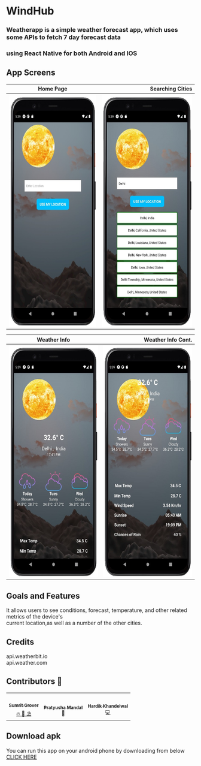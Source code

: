 # WindHub
### Weatherapp is a simple weather forecast app, which uses some APIs to fetch 7 day forecast data <br/>
### using React Native for both Android and IOS


App Screens
-------
| Home Page        | Searching Cities           | 
| ------------- | ---------:|
| <img src ="screen1.jpg" height = "620" width = "300">     | <img src ="screen2.jpg" height = "620" width = "300">|

| Weather Info        | Weather Info Cont.         | 
| ------------- | -----:|
| <img src ="screen3.jpg" height = "620" width = "300">      | <img src ="screen4.jpg" height = "620" width = "300"> |

## Goals and Features
It allows users to see conditions, forecast, temperature, and other related metrics of the device's <br />
current location,as well as a number of the other cities.

## Credits
api.weatherbit.io <br />
api.weather.com

## Contributors 🤝

<table>
  <tr>
    <td align="center">
            <a href="https://github.com/smgrv123">
              <img src="https://avatars.githubusercontent.com/u/55049859?v=4" width="100px" alt=""/><br />
              <sub><b>Sumrit Grover</b></sub>
            </a><br/>
            <a href="https://github.com/smgrv123">   
                🔥 🧠 ⛱
            </a>
          </td>
    <td align="center">
            <a href="https://github.com/pratyx">
              <img src="https://avatars.githubusercontent.com/u/85306319?v=4" width="100px" alt=""/><br />
              <sub><b>Pratyusha Mandal</b></sub>
            </a><br/>
            <a >
                📖
            </a>
          </td>
    <td align="center">
            <a href='https://github.com/hardik-kh'>
              <img src="https://avatars.githubusercontent.com/u/82742120?v=4" width="100px" alt=""/><br />
              <sub><b>Hardik Khandelwal</b></sub>
            </a><br/>
            <a >
                💻
            </a>
          </td>
  </tr>
</table>

## Download apk
You can run this app on your android phone by downloading from below <br/>
<a href='https://drive.google.com/drive/folders/1SN1VXVqQeDce6yTjGyqdmpxIYocWT-I0'>
  CLICK HERE
  </a>
